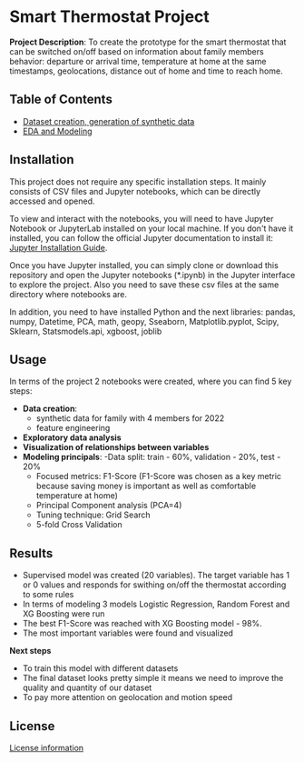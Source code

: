 # Smart Thermostat Project

**Project Description**: To create the prototype for the smart thermostat that can be 
switched on/off based on information about family members behavior: departure or arrival time, 
temperature at home at the same timestamps, geolocations, distance out of home and time to reach home.


## Table of Contents
- [Dataset creation, generation of synthetic data](dataset_sample_thermostat.ipynb)
- [EDA and Modeling](Prototype_EDA_Modeling.ipynb)

## Installation
This project does not require any specific installation steps. It mainly consists of CSV files and Jupyter notebooks, which can be directly accessed and opened.

To view and interact with the notebooks, you will need to have Jupyter Notebook or JupyterLab installed on your local machine. If you don't have it installed, you can follow the official Jupyter documentation to install it: [Jupyter Installation Guide](https://jupyter.org/install).

Once you have Jupyter installed, you can simply clone or download this repository and open the Jupyter notebooks (*.ipynb) in the Jupyter interface to explore the project. Also you need to save these csv files at the same directory where notebooks are.

In addition, you need to have installed Python and the next libraries: pandas, numpy, Datetime, PCA, math, geopy, Sseaborn, Matplotlib.pyplot, Scipy, Sklearn, Statsmodels.api, xgboost, joblib


## Usage
In terms of the project 2 notebooks were created, where you can find 5 key steps:
- **Data creation**: 
  - synthetic data for family with 4 members for 2022
  - feature engineering 
- **Exploratory data analysis**
- **Visualization of relationships between variables**
- **Modeling principals**:
  -Data split: train - 60%, validation - 20%, test - 20%
  - Focused metrics: F1-Score 
  (F1-Score was chosen as a key metric because saving money is important 
  as well as comfortable temperature at home)
  - Principal Component analysis (PCA=4)
  - Tuning technique: Grid Search
  - 5-fold Cross Validation

## Results
- Supervised model was created (20 variables). The target variable has 1 or 0 values and responds for swithing on/off the thermostat according to some rules
- In terms of modeling 3 models Logistic Regression, Random Forest and XG Boosting were run
- The best F1-Score was reached with XG Boosting model - 98%. 
- The most important variables were found and visualized

**Next steps**
- To train this model with different datasets 
- The final dataset looks pretty simple it means we need to improve the quality and quantity of our dataset
- To pay more attention on geolocation and motion speed


## License

[License information](LICENSE)
